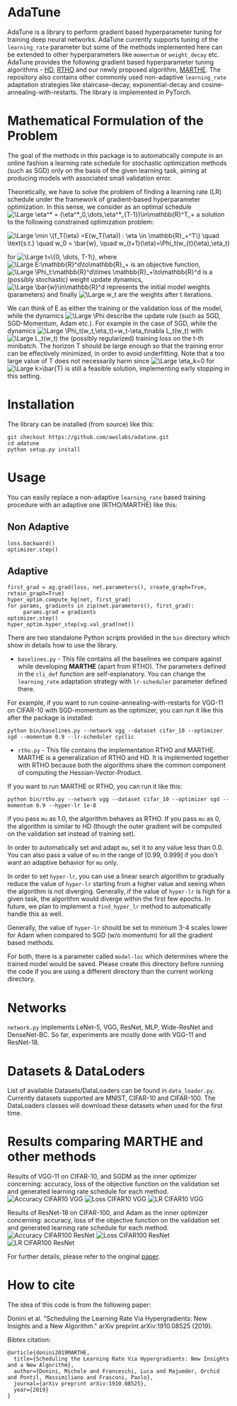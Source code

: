 AdaTune
=======

AdaTune is a library to perform gradient based hyperparameter tuning for training deep neural networks. AdaTune currently supports tuning of the `learning_rate` parameter but some of the methods implemented here can be extended to other hyperparameters like `momentum` or `weight_decay` etc. AdaTune provides the following gradient based hyperparameter tuning algorithms -  [HD](https://arxiv.org/abs/1703.04782), [RTHO](http://proceedings.mlr.press/v70/franceschi17a.html) and our newly proposed algorithm, [MARTHE](https://arxiv.org/abs/1910.08525). The repository also contains other commonly used non-adaptive `learning_rate` adaptation strategies like staircase-decay, exponential-decay and cosine-annealing-with-restarts. The library is implemented in PyTorch. 

Mathematical Formulation of the Problem
=======================================
The goal of the methods in this package is to automatically compute in an online fashion
a learning rate schedule for stochastic optimization
methods (such as SGD) only on the basis of the given learning task, aiming at producing models
with associated small validation error.

Theoretically, we have to solve the problem of finding a learning rate (LR) schedule under the framework of  gradient-based hyperparameter optimization.
In this sense, we consider as an optimal schedule <img src="https://latex.codecogs.com/svg.latex?\Large&space;\eta^*%20=%20(\eta^*_0,\dots,\eta^*_{T-1})\in\mathbb{R}^T_+" title="\Large \eta^* = (\eta^*_0,\dots,\eta^*_{T-1})\in\mathbb{R}^T_+" />
a solution to the following constrained optimization problem:

<img src="https://latex.codecogs.com/svg.latex?\Large&space;\min%20\{f_T(\eta)%20=E(w_T(\eta))%20:%20\eta%20\in%20\mathbb{R}_+^T\}%20\quad%20s.t.%20\quad%20w_0%20=%20\bar{w},%20\quad%20w_{t+1}(\eta)=\Phi_t(w_{t}(\eta),\eta_t)" title="\Large \min \{f_T(\eta) =E(w_T(\eta)) : \eta \in \mathbb{R}_+^T\} \quad \text{s.t.} \quad w_0 = \bar{w}, \quad w_{t+1}(\eta)=\Phi_t(w_{t}(\eta),\eta_t)" />

for <img src="https://latex.codecogs.com/svg.latex?\Large&space;t=\{0,%20\dots,%20T-1\}" title="\Large t=\{0, \dots, T-1\}" />,
where <img src="https://latex.codecogs.com/svg.latex?\Large&space;E:\mathbb{R}^d\to\mathbb{R}_+" title="\Large E:\mathbb{R}^d\to\mathbb{R}_+" /> is an objective function,
<img src="https://latex.codecogs.com/svg.latex?\Large&space;\Phi_t:\mathbb{R}^d\times%20\mathbb{R}_+\to\mathbb{R}^d" title="\Large \Phi_t:\mathbb{R}^d\times \mathbb{R}_+\to\mathbb{R}^d" /> is a (possibly stochastic) weight update dynamics,
<img src="https://latex.codecogs.com/svg.latex?\Large&space;\bar{w}\in\mathbb{R}^d" title="\Large \bar{w}\in\mathbb{R}^d" /> represents the initial model weights (parameters) and finally
<img src="https://latex.codecogs.com/svg.latex?\Large&space;w_t" title="\Large w_t" /> are the weights after t iterations. 

We can think of E as either the training or the validation loss of the model,
while the dynamics <img src="https://latex.codecogs.com/svg.latex?\Large&space;\Phi" title="\Large \Phi" /> describe the update rule (such as SGD, SGD-Momentum, Adam etc.). For example in the case of SGD,
while the dynamics <img src="https://latex.codecogs.com/svg.latex?\Large&space;\Phi_t(w_t,\eta_t)=w_t-\eta_t\nabla%20L_t(w_t)" title="\Large \Phi_t(w_t,\eta_t)=w_t-\eta_t\nabla L_t(w_t)" /> with
<img src="https://latex.codecogs.com/svg.latex?\Large&space;L_t(w_t)" title="\Large L_t(w_t)" /> the (possibly regularized) training loss
on the t-th minibatch. The horizon T should be large enough so that
the training error can be effectively minimized, in order to avoid underfitting.
Note that a too large value of T does not necessarily harm since <img src="https://latex.codecogs.com/svg.latex?\Large&space;\eta_k=0" title="\Large \eta_k=0" />
for <img src="https://latex.codecogs.com/svg.latex?\Large&space;k>\bar{T}" title="\Large k>\bar{T}" /> is still a feasible solution, implementing early stopping in
this setting.

Installation
============
The library can be installed (from source) like this:

```
git checkout https://github.com/awslabs/adatune.git
cd adatune
python setup.py install
```


Usage
=====
You can easily replace a non-adaptive `learning_rate` based training procedure with an adaptive one (RTHO/MARTHE) like this:

Non Adaptive
------------
```
loss.backward()
optimizer.step()
```

Adaptive
--------
```
first_grad = ag.grad(loss, net.parameters(), create_graph=True, retain_graph=True)
hyper_optim.compute_hg(net, first_grad)
for params, gradients in zip(net.parameters(), first_grad):
     params.grad = gradients
optimizer.step()
hyper_optim.hyper_step(vg.val_grad(net))
```

There are two standalone Python scripts provided in the `bin` directory which show in details how to use the library. 
* `baselines.py` - This file contains all the baselines we compare against while developing **MARTHE** (apart from RTHO). The parameters defined in the `cli_def` function are self-explanatory. You can change the `learning_rate` adaptation strategy with `lr-scheduler` parameter defined there.

For example, if you want to run cosine-annealing-with-restarts for VGG-11 on CIFAR-10 with SGD-momentum as the optimizer, you can run it like this after the package is installed:

```
python bin/baselines.py --network vgg --dataset cifar_10 --optimizer sgd --momentum 0.9 --lr-scheduler cyclic
```

* `rtho.py` - This file contains the implementation RTHO and MARTHE. MARTHE is a generalization of RTHO and HD. It is implemented together with RTHO because both the algorithms share the common component of computing the Hessian-Vector-Product.

If you want to run MARTHE or RTHO, you can run it like this:

```
python bin/rtho.py --network vgg --dataset cifar_10 --optimizer sgd --momentum 0.9 --hyper-lr 1e-8
```
if you pass `mu` as 1.0, the algorithm behaves as RTHO. If you pass `mu` as 0, the algorithm is similar to HD (though the outer gradient will be computed on the validation set instead of training set). 

In order to automatically set and adapt `mu`, set it to any value less than 0.0. You can also pass a value of `mu` in the range of [0.99, 0.999] if you don't want an adaptive behavior for `mu` only. 

In order to set `hyper-lr`, you can use a linear search algorithm to gradually reduce the value of `hyper-lr` starting from a higher value and seeing when the algorithm is not diverging. Generally, if the value of `hyper-lr` is high for a given task, the algorithm would diverge within the first few epochs. In future, we plan to implement a `find_hyper_lr` method to automatically handle this as well. 

Generally, the value of `hyper-lr` should be set to minimum 3-4 scales lower for Adam when compared to SGD (w/o momentum) for all the gradient based methods.

For both, there is a parameter called `model-loc` which determines where the trained model would be saved. Please create this directory before running the code if you are using a different directory than the current working directory.

Networks
========
`network.py` implements LeNet-5, VGG, ResNet, MLP, Wide-ResNet and DenseNet-BC. So far, experiments are mostly done with VGG-11 and ResNet-18. 

Datasets & DataLoders
=====================
List of available Datasets/DataLoaders can be found in `data_loader.py`. Currently datasets supported are MNIST, CIFAR-10 and CIFAR-100. The DataLoaders classes will download these datasets when used for the first time. 

Results comparing MARTHE and other methods
==========================================
Results of VGG-11 on CIFAR-10, and SGDM as the inner optimizer concerning: accuracy, loss of the objective function on the validation set and generated learning rate schedule for each method.
![Accuracy CIFAR10 VGG](figures/cifar10vgg_one_ACC-1.png)
![Loss CIFAR10 VGG](figures/cifar10vgg_one_LOSS-1.png)
![LR CIFAR10 VGG](figures/cifar10vgg_one_LR-1.png)

Results of ResNet-18 on CIFAR-100, and Adam as the inner optimizer concerning: accuracy, loss of the objective function on the validation set and generated learning rate schedule for each method.
![Accuracy CIFAR100 ResNet](figures/cifar100resnet_one_ACC-1.png)
![Loss CIFAR100 ResNet](figures/cifar100resnet_one_LOSS-1.png)
![LR CIFAR100 ResNet](figures/cifar100resnet_one_LR-1.png)

For further details, please refer to the original [paper](https://arxiv.org/abs/1910.08525).

How to cite
===========
The idea of this code is from the following paper:

Donini et al. "Scheduling the Learning Rate Via Hypergradients: New Insights and a New Algorithm."
arXiv preprint arXiv:1910.08525 (2019).

Bibtex citation:
```
@article{donini2019MARTHE,
  title={Scheduling the Learning Rate Via Hypergradients: New Insights and a New Algorithm},
  author={Donini, Michele and Franceschi, Luca and Majumder, Orchid and Pontil, Massimiliano and Frasconi, Paolo},
  journal={arXiv preprint arXiv:1910.08525},
  year={2019}
}
```
